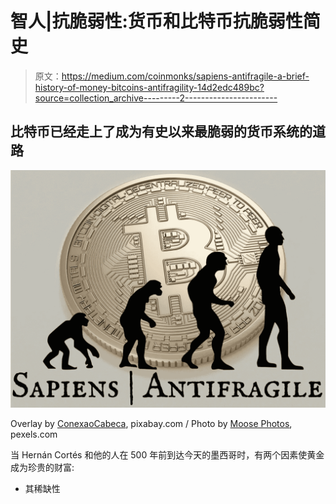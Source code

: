 # 智人|抗脆弱性:货币和比特币抗脆弱性简史

> 原文：<https://medium.com/coinmonks/sapiens-antifragile-a-brief-history-of-money-bitcoins-antifragility-14d2edc489bc?source=collection_archive---------2----------------------->

## 比特币已经走上了成为有史以来最脆弱的货币系统的道路

![](img/877b0211018b4cff3728b85efb70f767.png)

Overlay by [ConexaoCabeca](https://pixabay.com/illustrations/evolution-human-evolution-2780651/), pixabay.com / Photo by [Moose Photos](https://www.pexels.com/@moose-photos-170195), pexels.com

当 Hernán Cortés 和他的人在 500 年前到达今天的墨西哥时，有两个因素使黄金成为珍贵的财富:

*   其稀缺性